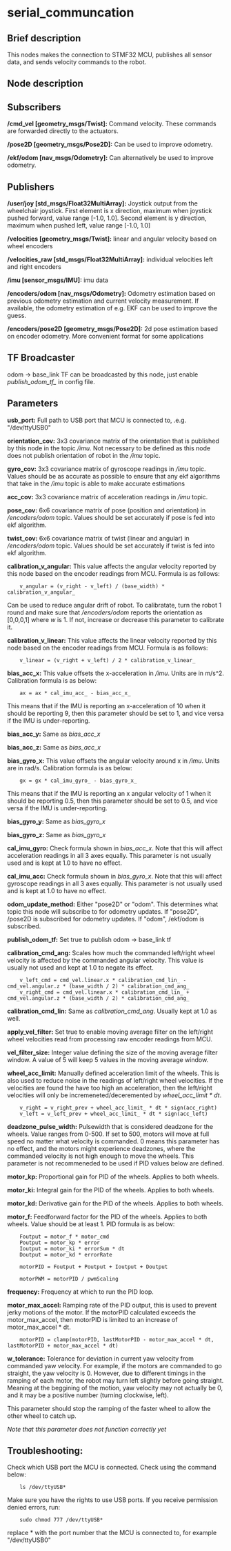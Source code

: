# serial_communcation

## Brief description
This nodes makes the connection to STMF32 MCU,
publishes all sensor data, and sends velocity commands to the robot.

## Node description

## Subscribers
**/cmd_vel [geometry_msgs/Twist]:** Command velocity. These commands are forwarded directly to the actuators. 

**/pose2D [geometry_msgs/Pose2D]:**
Can be used to improve odometry.

**/ekf/odom [nav_msgs/Odometry]:**
Can alternatively be used to improve odometry.

## Publishers
**/user/joy [std_msgs/Float32MultiArray]:**
Joystick output from the wheelchair joystick. First element is x direction, maximum when joystick pushed forward, value range [-1.0, 1.0]. Second element is y direction, maximum when pushed left, value range [-1.0, 1.0]

**/velocities [geometry_msgs/Twist]:**
linear and angular velocity based on wheel encoders

**/velocities_raw [std_msgs/Float32MultiArray]:**
individual velocities left and right encoders

**/imu [sensor_msgs/IMU]:**
imu data

**/encoders/odom [nav_msgs/Odometry]:**
Odometry estimation based on previous odometry estimation and current velocity measurement. 
If available, the odometry estimation of e.g. EKF can be used to improve the guess. 

**/encoders/pose2D [geometry_msgs/Pose2D]:**
2d pose estimation based on encoder odometry. More convenient format for some applications

## TF Broadcaster
odom -> base_link TF can be broadcasted by this node, just enable *publish_odom_tf_* in config file. 

## Parameters
**usb_port:** Full path to USB port that MCU is connected to, .e.g. "/dev/ttyUSB0"

**orientation_cov:** 3x3 covariance matrix of the orientation that is published by this node in the topic */imu*. Not necessary to be defined as this node does not publish orientation of robot in the */imu* topic.

**gyro_cov:** 3x3 covariance matrix of gyroscope readings in */imu* topic. Values should be as accurate as possible to ensure that any ekf algorithms that take in the */imu* topic is able to make accurate estimations

**acc_cov:** 3x3 covariance matrix of acceleration readings in */imu* topic.

**pose_cov:** 6x6 covariance matrix of pose (position and orientation) in */encoders/odom* topic. Values should be set accurately if pose is fed into ekf algorithm.

**twist_cov:** 6x6 covariance matrix of twist (linear and angular) in */encoders/odom* topic. Values should be set accurately if twist is fed into ekf algorithm. 

**calibration_v_angular:** This value affects the angular velocity reported by this node based on the encoder readings from MCU. Formula is as follows:

        v_angular = (v_right - v_left) / (base_width) * calibration_v_angular_

Can be used to reduce angular drift of robot. To calibratate, turn the robot 1 round and make sure that */encoders/odom* reports the orientation as [0,0,0,1] where *w* is 1. If not, increase or decrease this parameter to calibrate it.

**calibration_v_linear:** This value affects the linear velocity reported by this node based on the encoder readings from MCU. Formula is as follows:

        v_linear = (v_right + v_left) / 2 * calibration_v_linear_

**bias_acc_x:** This value offsets the x-acceleration in */imu*. Units are in m/s^2. Calibration formula is as below:

        ax = ax * cal_imu_acc_ - bias_acc_x_

This means that if the IMU is reporting an x-acceleration of 10 when it should be reporting 9, then this parameter should be set to 1, and vice versa if the IMU is under-reporting.

**bias_acc_y:** Same as *bias_acc_x*

**bias_acc_z:** Same as *bias_acc_x*

**bias_gyro_x:** This value offsets the angular velocity around x in */imu*. Units are in rad/s. Calibration formula is as below:

        gx = gx * cal_imu_gyro_ - bias_gyro_x_

This means that if the IMU is reporting an x angular velocity of 1 when it should be reporting 0.5, then this parameter should be set to 0.5, and vice versa if the IMU is under-reporting.

**bias_gyro_y:** Same as *bias_gyro_x*

**bias_gyro_z:** Same as *bias_gyro_x*

**cal_imu_gyro:** Check formula shown in *bias_acc_x*. Note that this will affect acceleration readings in all 3 axes equally. This parameter is not usually used and is kept at 1.0 to have no effect.

**cal_imu_acc:** Check formula shown in *bias_gyro_x*. Note that this will affect gyroscope readings in all 3 axes equally. This parameter is not usually used and is kept at 1.0 to have no effect.

**odom_update_method:** Either "pose2D" or "odom". This determines what topic this node will subscribe to for odometry updates. If "pose2D", /pose2D is subscribed for odometry updates. If "odom", /ekf/odom is subscribed.

**publish_odom_tf:** Set true to publish odom -> base_link tf

**calibration_cmd_ang:** Scales how much the commanded left/right wheel velocity is affected by the commanded angular velocity. This value is usually not used and kept at 1.0 to negate its effect.

        v_left_cmd = cmd_vel.linear.x * calibration_cmd_lin_ - cmd_vel.angular.z * (base_width / 2) * calibration_cmd_ang_
        v_right_cmd = cmd_vel.linear.x * calibration_cmd_lin_ + cmd_vel.angular.z * (base_width / 2) * calibration_cmd_ang_

**calibration_cmd_lin:** Same as *calibration_cmd_ang*. Usually kept at 1.0 as well.

**apply_vel_filter:** Set true to enable moving average filter on the left/right wheel velocities read from processing raw encoder readings from MCU.

**vel_filter_size:** Integer value defining the size of the moving average filter window. A value of 5 will keep 5 values in the moving average window.

**wheel_acc_limit:** Manually defined acceleration limit of the wheels. This is also used to reduce noise in the readings of left/right wheel velocities. If the velocities are found the have too high an acceleration, then the left/right velocities will only be incremeneted/deceremented by *wheel_acc_limit * dt*.

        v_right = v_right_prev + wheel_acc_limit_ * dt * sign(acc_right)
        v_left = v_left_prev + wheel_acc_limit_ * dt * sign(acc_left)

**deadzone_pulse_width:** Pulsewidth that is considered deadzone for the wheels. Value ranges from 0-500. If set to 500, motors will move at full speed no matter what velocity is commanded. 0 means this parameter has no effect, and the motors might experience deadzones, where the commanded velocity is not high enough to move the wheels. This parameter is not recommeneded to be used if PID values below are defined.

**motor_kp:** Proportional gain for PID of the wheels. Applies to both wheels. 

**motor_ki:** Integral gain for the PID of the wheels. Applies to both wheels.

**motor_kd:** Derivative gain for the PID of the wheels. Applies to both wheels.

**motor_f:** Feedforward factor for the PID of the wheels. Applies to both wheels. Value should be at least 1. PID formula is as below:

        Foutput = motor_f * motor_cmd
        Poutput = motor_kp * error
        Ioutput = motor_ki * errorSum * dt
        Doutput = motor_kd * errorRate

        motorPID = Foutput + Poutput + Ioutput + Doutput

        motorPWM = motorPID / pwmScaling

**frequency:** Frequency at which to run the PID loop.

**motor_max_accel:** Ramping rate of the PID output, this is used to prevent jerky motions of the motor. If the motorPID calculated exceeds the motor_max_accel, then motorPID is limited to an increase of motor_max_accel * dt.

        motorPID = clamp(motorPID, lastMotorPID - motor_max_accel * dt, lastMotorPID + motor_max_accel * dt)

**w_tolerance:** Tolerance for deviation in current yaw velocity from commanded yaw velocity. For example, if the motors are commanded to go straight, the yaw velocity is 0. However, due to different timings in the ramping of each motor, the robot may turn left slightly before going straight. Meaning at the beggining of the motion, yaw velocity may not actually be 0, and it may be a positive number (turning clockwise, left).

This parameter should stop the ramping of the faster wheel to allow the other wheel to catch up. 

*Note that this parameter does not function correctly yet*

## Troubleshooting:

Check which USB port the MCU is connected. Check using the command below:

        ls /dev/ttyUSB*

Make sure you have the rights to use USB ports. If you receive permission denied errors, run:

        sudo chmod 777 /dev/ttyUSB*

replace * with the port number that the MCU is connected to, for example "/dev/ttyUSB0"

